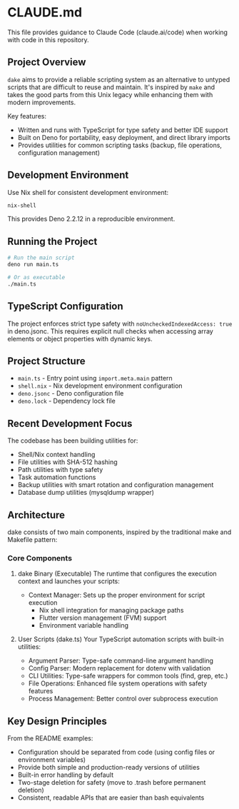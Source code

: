 # CLAUDE.md

This file provides guidance to Claude Code (claude.ai/code) when working with code in this repository.

## Project Overview

`dake` aims to provide a reliable scripting system as an alternative to untyped scripts that are difficult to reuse and maintain. It's inspired by `make` and takes the good parts from this Unix legacy while enhancing them with modern improvements.

Key features:
- Written and runs with TypeScript for type safety and better IDE support
- Built on Deno for portability, easy deployment, and direct library imports
- Provides utilities for common scripting tasks (backup, file operations, configuration management)

## Development Environment

Use Nix shell for consistent development environment:
```bash
nix-shell
```

This provides Deno 2.2.12 in a reproducible environment.

## Running the Project

```bash
# Run the main script
deno run main.ts

# Or as executable
./main.ts
```

## TypeScript Configuration

The project enforces strict type safety with `noUncheckedIndexedAccess: true` in deno.jsonc. This requires explicit null checks when accessing array elements or object properties with dynamic keys.

## Project Structure

- `main.ts` - Entry point using `import.meta.main` pattern
- `shell.nix` - Nix development environment configuration
- `deno.jsonc` - Deno configuration file
- `deno.lock` - Dependency lock file

## Recent Development Focus

The codebase has been building utilities for:
- Shell/Nix context handling
- File utilities with SHA-512 hashing
- Path utilities with type safety
- Task automation functions
- Backup utilities with smart rotation and configuration management
- Database dump utilities (mysqldump wrapper)

## Architecture

dake consists of two main components, inspired by the traditional make and Makefile pattern:

### Core Components

1. dake Binary (Executable)
   The runtime that configures the execution context and launches your scripts:
   - Context Manager: Sets up the proper environment for script execution
     - Nix shell integration for managing package paths
     - Flutter version management (FVM) support
     - Environment variable handling

2. User Scripts (dake.ts)
   Your TypeScript automation scripts with built-in utilities:
   - Argument Parser: Type-safe command-line argument handling
   - Config Parser: Modern replacement for dotenv with validation
   - CLI Utilities: Type-safe wrappers for common tools (find, grep, etc.)
   - File Operations: Enhanced file system operations with safety features
   - Process Management: Better control over subprocess execution

## Key Design Principles

From the README examples:
- Configuration should be separated from code (using config files or environment variables)
- Provide both simple and production-ready versions of utilities
- Built-in error handling by default
- Two-stage deletion for safety (move to .trash before permanent deletion)
- Consistent, readable APIs that are easier than bash equivalents